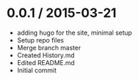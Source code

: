 
0.0.1 / 2015-03-21
==================

  * adding hugo for the site, minimal setup
  * Setup repo files
  * Merge branch master
  * Created History.md
  * Edited README.md
  * Initial commit
